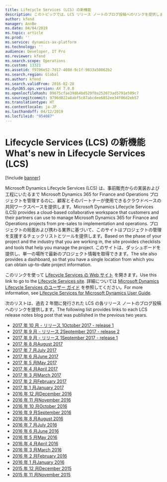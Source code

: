 ```yaml
---
title: Lifecycle Services (LCS) の新機能
description: このトピックでは、LCS リリース ノートのブログ投稿へのリンクを提供します。
author: kfend
manager: AnnBe
ms.date: 04/04/2019
ms.topic: article
ms.prod: ''
ms.service: dynamics-ax-platform
ms.technology: ''
audience: Developer, IT Pro
ms.reviewer: kfend
ms.search.scope: Operations
ms.custom: 13321
ms.assetid: f9706e52-7d17-408d-9c1f-9033a50862b2
ms.search.region: Global
ms.author: kfend
ms.search.validFrom: 2016-02-28
ms.dyn365.ops.version: AX 7.0.0
ms.openlocfilehash: 09675cfae39d64bd529f0a252073ad5791e509c7
ms.sourcegitcommit: 9796d022a8abf5c07abcdee6852ee34f06d2eb57
ms.translationtype: HT
ms.contentlocale: ja-JP
ms.lasthandoff: 04/12/2019
ms.locfileid: "954087"
---
```

# <a name="whats-new-in-lifecycle-services-lcs"></a><span data-ttu-id="12b47-103">Lifecycle Services (LCS) の新機能</span><span class="sxs-lookup"><span data-stu-id="12b47-103">What's new in Lifecycle Services (LCS)</span></span>

[!include [banner](../includes/banner.md)]

<span data-ttu-id="12b47-104">Microsoft Dynamics Lifecycle Services (LCS) は、事前販売からの実装および工程にいたるまで Microsoft Dynamics 365 for Finance and Operations プロジェクトを管理するのに、顧客とそのパートナーが使用できるクラウドベースの共同ワークスペースを提供します。</span><span class="sxs-lookup"><span data-stu-id="12b47-104">Microsoft Dynamics Lifecycle Services (LCS) provides a cloud-based collaborative workspace that customers and their partners can use to manage Microsoft Dynamics 365 for Finance and Operations projects from pre-sales to implementation and operations.</span></span> <span data-ttu-id="12b47-105">プロジェクトの局面および携わる業界に基づいて、このサイトはプロジェクトの管理を支援するチェックリストとツールを提供します。</span><span class="sxs-lookup"><span data-stu-id="12b47-105">Based on the phase of your project and the industry that you are working in, the site provides checklists and tools that help you manage the project.</span></span> <span data-ttu-id="12b47-106">このサイトは、ダッシュボードを提供し、単一の場所で最新のプロジェクト情報を取得できます。</span><span class="sxs-lookup"><span data-stu-id="12b47-106">The site also provides a dashboard, so that you have a single location from which you can obtain up-to-date project information.</span></span> 

<span data-ttu-id="12b47-107">このリンクを使って [Lifecycle Services の Web サイト](https://lcs.dynamics.com/) を開きます。</span><span class="sxs-lookup"><span data-stu-id="12b47-107">Use this link to go to the [Lifecycle Services site](https://lcs.dynamics.com/).</span></span> <span data-ttu-id="12b47-108">詳細については [Microsoft Dynamics Lifecycle Services のユーザー ガイド](lcs-user-guide.md) を参照してください。</span><span class="sxs-lookup"><span data-stu-id="12b47-108">For more information, see [Lifecycle Services for Microsoft Dynamics User Guide](lcs-user-guide.md).</span></span>

<span data-ttu-id="12b47-109">次のリストは、過去 2 年間に発行された LCS の各リリース ノートのブログ投稿へのリンクを提供します。</span><span class="sxs-lookup"><span data-stu-id="12b47-109">The following list provides links to each LCS release notes blog post that was published in the previous two years.</span></span>

- [<span data-ttu-id="12b47-110">2017 年 10 月 - リリース 1</span><span class="sxs-lookup"><span data-stu-id="12b47-110">October 2017 - release 1</span></span>](https://blogs.msdn.microsoft.com/lcs/2017/10/10/lcs-october-2017-release-1-release-notes/)
- [<span data-ttu-id="12b47-111">2017 年 9 月 - リリース 2</span><span class="sxs-lookup"><span data-stu-id="12b47-111">September 2017 - release 2</span></span>](https://blogs.msdn.microsoft.com/lcs/2017/09/27/lcs-september-2017-release-2-release-notes/)
- [<span data-ttu-id="12b47-112">2017 年 9 月 - リリース 1</span><span class="sxs-lookup"><span data-stu-id="12b47-112">September 2017 - release 1</span></span>](https://blogs.msdn.microsoft.com/lcs/2017/09/14/september-release-notes-2/)
- [<span data-ttu-id="12b47-113">2017 年 8 月</span><span class="sxs-lookup"><span data-stu-id="12b47-113">August 2017</span></span>](https://blogs.msdn.microsoft.com/lcs/2017/08/17/august-release-notes-2/)
- [<span data-ttu-id="12b47-114">2017 年 7 月</span><span class="sxs-lookup"><span data-stu-id="12b47-114">July 2017</span></span>](https://blogs.msdn.microsoft.com/lcs/2017/07/20/july-release-notes-2/)
- [<span data-ttu-id="12b47-115">2017 年 6 月</span><span class="sxs-lookup"><span data-stu-id="12b47-115">June 2017</span></span>](https://blogs.msdn.microsoft.com/lcs/2017/06/15/june-release-notes/)
- [<span data-ttu-id="12b47-116">2017 年 5 月</span><span class="sxs-lookup"><span data-stu-id="12b47-116">May 2017</span></span>](https://blogs.msdn.microsoft.com/lcs/2017/05/18/may-release-notes-2/)
- [<span data-ttu-id="12b47-117">2017 年 4 月</span><span class="sxs-lookup"><span data-stu-id="12b47-117">April 2017</span></span>](https://blogs.msdn.microsoft.com/lcs/2017/04/27/april-release-notes-2/)
- [<span data-ttu-id="12b47-118">2017 年 3 月</span><span class="sxs-lookup"><span data-stu-id="12b47-118">March 2017</span></span>](https://blogs.msdn.microsoft.com/lcs/2017/03/30/march-release-notes-2/)
- [<span data-ttu-id="12b47-119">2017 年 2 月</span><span class="sxs-lookup"><span data-stu-id="12b47-119">February 2017</span></span>](https://blogs.msdn.microsoft.com/lcs/2017/03/03/february-release-notes-2/)
- [<span data-ttu-id="12b47-120">2017 年 1 月</span><span class="sxs-lookup"><span data-stu-id="12b47-120">January 2017</span></span>](https://blogs.msdn.microsoft.com/lcs/2017/01/26/january-2017-release-notes/)
- [<span data-ttu-id="12b47-121">2016 年 12 月</span><span class="sxs-lookup"><span data-stu-id="12b47-121">December 2016</span></span>](https://blogs.msdn.microsoft.com/lcs/2016/12/20/december-2016-feature-pack-release-notes/)
- [<span data-ttu-id="12b47-122">2016 年 11 月</span><span class="sxs-lookup"><span data-stu-id="12b47-122">November 2016</span></span>](https://blogs.msdn.microsoft.com/lcs/2016/12/01/november-2016-release-notes/)
- [<span data-ttu-id="12b47-123">2016 年 10 月</span><span class="sxs-lookup"><span data-stu-id="12b47-123">October 2016</span></span>](https://blogs.msdn.microsoft.com/lcs/2016/10/27/october-2016-release-notes/)
- [<span data-ttu-id="12b47-124">2016 年 9 月</span><span class="sxs-lookup"><span data-stu-id="12b47-124">September 2016</span></span>](https://blogs.msdn.microsoft.com/lcs/2016/09/22/september-2016-release-notes/)
- [<span data-ttu-id="12b47-125">2016 年 8 月</span><span class="sxs-lookup"><span data-stu-id="12b47-125">August 2016</span></span>](https://blogs.msdn.microsoft.com/lcs/2016/09/02/august-2016-release-notes/)
- [<span data-ttu-id="12b47-126">2016 年 7 月</span><span class="sxs-lookup"><span data-stu-id="12b47-126">July 2016</span></span>](https://blogs.msdn.microsoft.com/lcs/2016/08/02/july-2016-release-notes/)
- [<span data-ttu-id="12b47-127">2016 年 6 月</span><span class="sxs-lookup"><span data-stu-id="12b47-127">June 2016</span></span>](https://blogs.msdn.microsoft.com/lcs/2016/07/01/june-2016-release-notes/)
- [<span data-ttu-id="12b47-128">2016 年 5 月</span><span class="sxs-lookup"><span data-stu-id="12b47-128">May 2016</span></span>](https://blogs.msdn.microsoft.com/lcs/2016/05/27/may-2016-release-notes/)
- [<span data-ttu-id="12b47-129">2016 年 4 月</span><span class="sxs-lookup"><span data-stu-id="12b47-129">April 2016</span></span>](https://blogs.msdn.microsoft.com/lcs/2016/05/02/april-2016-release-notes/)
- [<span data-ttu-id="12b47-130">2016 年 3 月</span><span class="sxs-lookup"><span data-stu-id="12b47-130">March 2016</span></span>](https://blogs.msdn.microsoft.com/lcs/2016/04/05/march-2016-release-notes/)
- [<span data-ttu-id="12b47-131">2016 年 2 月</span><span class="sxs-lookup"><span data-stu-id="12b47-131">February 2016</span></span>](https://blogs.msdn.microsoft.com/lcs/2016/02/25/february-2016-release-notes/)
- [<span data-ttu-id="12b47-132">2016 年 1 月</span><span class="sxs-lookup"><span data-stu-id="12b47-132">January 2016</span></span>](https://blogs.msdn.microsoft.com/lcs/2016/01/29/january-2015-release-notes/)
- [<span data-ttu-id="12b47-133">2015 年 12 月</span><span class="sxs-lookup"><span data-stu-id="12b47-133">December 2015</span></span>](https://blogs.msdn.microsoft.com/lcs/2015/12/18/december-2015-release-notes/)
- [<span data-ttu-id="12b47-134">2015 年 11 月</span><span class="sxs-lookup"><span data-stu-id="12b47-134">November 2015</span></span>](https://blogs.msdn.microsoft.com/lcs/2015/11/23/november-2015-release-notes/)
